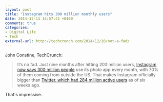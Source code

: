 ```yaml
---
layout: post
title: "Instagram hits 300 million monthly users"
date: 2014-12-11 14:57:42 +0100
comments: true
categories: 
- Digital Life
- Tech
external-url: http://techcrunch.com/2014/12/10/not-a-fad/
---
```


John Constine, TechCrunch:

> It’s no fad. Just nine months after hitting 200 million users, [Instagram now says 300 million people](http://blog.instagram.com/post/104847837897/141210-300million) use its photo app every month, with 70% of them coming from outside the US. That makes Instagram officially bigger than [Twitter, which had 284 million active users](http://techcrunch.com/2014/10/27/twitter-beats-in-q3-with-revenue-of-361m-but-slowing-user-growth-drags-its-shares-down-8/) as of six weeks ago.

That's impressive.